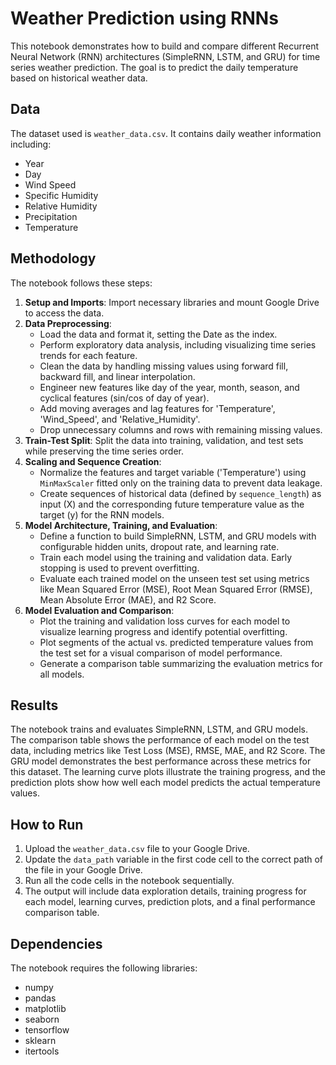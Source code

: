 # Weather Prediction using RNNs

This notebook demonstrates how to build and compare different Recurrent Neural Network (RNN) architectures (SimpleRNN, LSTM, and GRU) for time series weather prediction. The goal is to predict the daily temperature based on historical weather data.

## Data

The dataset used is `weather_data.csv`. It contains daily weather information including:
- Year
- Day
- Wind Speed
- Specific Humidity
- Relative Humidity
- Precipitation
- Temperature

## Methodology

The notebook follows these steps:

1.  **Setup and Imports**: Import necessary libraries and mount Google Drive to access the data.
2.  **Data Preprocessing**:
    *   Load the data and format it, setting the Date as the index.
    *   Perform exploratory data analysis, including visualizing time series trends for each feature.
    *   Clean the data by handling missing values using forward fill, backward fill, and linear interpolation.
    *   Engineer new features like day of the year, month, season, and cyclical features (sin/cos of day of year).
    *   Add moving averages and lag features for 'Temperature', 'Wind_Speed', and 'Relative_Humidity'.
    *   Drop unnecessary columns and rows with remaining missing values.
3.  **Train-Test Split**: Split the data into training, validation, and test sets while preserving the time series order.
4.  **Scaling and Sequence Creation**:
    *   Normalize the features and target variable ('Temperature') using `MinMaxScaler` fitted only on the training data to prevent data leakage.
    *   Create sequences of historical data (defined by `sequence_length`) as input (X) and the corresponding future temperature value as the target (y) for the RNN models.
5.  **Model Architecture, Training, and Evaluation**:
    *   Define a function to build SimpleRNN, LSTM, and GRU models with configurable hidden units, dropout rate, and learning rate.
    *   Train each model using the training and validation data. Early stopping is used to prevent overfitting.
    *   Evaluate each trained model on the unseen test set using metrics like Mean Squared Error (MSE), Root Mean Squared Error (RMSE), Mean Absolute Error (MAE), and R2 Score.
6.  **Model Evaluation and Comparison**:
    *   Plot the training and validation loss curves for each model to visualize learning progress and identify potential overfitting.
    *   Plot segments of the actual vs. predicted temperature values from the test set for a visual comparison of model performance.
    *   Generate a comparison table summarizing the evaluation metrics for all models.

## Results

The notebook trains and evaluates SimpleRNN, LSTM, and GRU models. The comparison table shows the performance of each model on the test data, including metrics like Test Loss (MSE), RMSE, MAE, and R2 Score. The GRU model demonstrates the best performance across these metrics for this dataset. The learning curve plots illustrate the training progress, and the prediction plots show how well each model predicts the actual temperature values.


## How to Run

1.  Upload the `weather_data.csv` file to your Google Drive.
2.  Update the `data_path` variable in the first code cell to the correct path of the file in your Google Drive.
3.  Run all the code cells in the notebook sequentially.
4.  The output will include data exploration details, training progress for each model, learning curves, prediction plots, and a final performance comparison table.

## Dependencies

The notebook requires the following libraries:

*   numpy
*   pandas
*   matplotlib
*   seaborn
*   tensorflow
*   sklearn
*   itertools